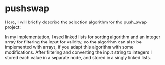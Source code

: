 # pushswap
Here, I will briefly describe the selection algorithm for the push_swap project:

In my implementation, I used linked lists for sorting algorithm and an integer array for filtering the input for validity, so the algorithm can also be implemented with  arrays, if you adapt this algorithm with some modifications. After filtering and converting the input string to integers I stored each value in a separate node, and stored in a singly linked lists.


